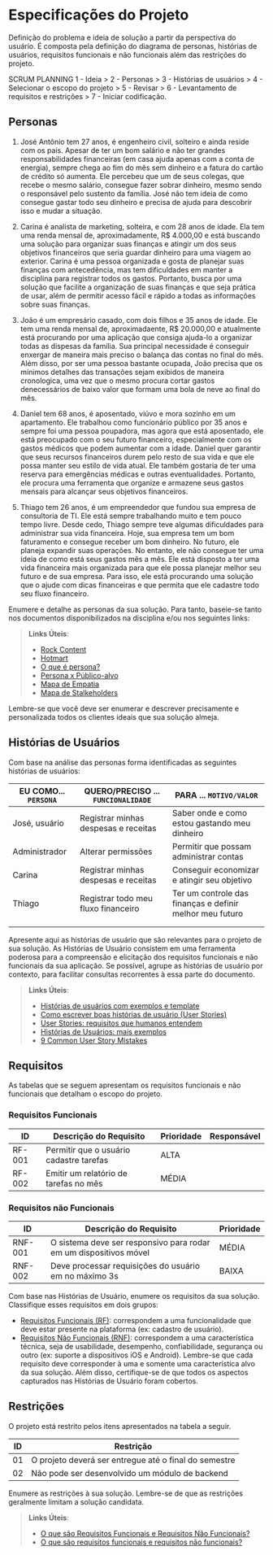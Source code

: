 # Especificações do Projeto

Definição do problema e ideia de solução a partir da perspectiva do usuário. É composta pela definição do  diagrama de personas, histórias de usuários, requisitos funcionais e não funcionais além das restrições do projeto.

SCRUM PLANNING 
 1 - Ideia > 2 - Personas > 3 - Histórias de usuários > 4 - Selecionar o escopo do projeto > 5 - Revisar > 6 - Levantamento de requisitos e restrições > 7 - Iniciar codificação. 

## Personas

1. José Antônio tem 27 anos, é engenheiro civil, solteiro e ainda reside com os pais. Apesar de ter um bom salário e não ter grandes responsabilidades financeiras (em casa ajuda apenas com a conta de energia), sempre chega ao fim do mês sem dinheiro e a fatura do cartão de crédito só aumenta. Ele percebeu que um de seus colegas, que recebe o mesmo salário, consegue fazer sobrar dinheiro, mesmo sendo o responsável pelo sustento da família. José não tem ideia de como consegue gastar todo seu dinheiro e precisa de ajuda para descobrir isso e mudar a situação.

2. Carina é analista de marketing, solteira, e com 28 anos de idade. Ela tem uma renda mensal de, aproximadamente, R$ 4.000,00 e está buscando uma solução para organizar suas finanças e atingir um dos seus objetivos financeiros que seria guardar dinheiro para uma viagem ao exterior. Carina é uma pessoa organizada e gosta de planejar suas finanças com antecedência, mas tem dificuldades em manter a disciplina para registrar todos os gastos. Portanto, busca por uma solução que facilite a organização de suas finanças e que seja prática de usar, além de permitir acesso fácil e rápido a todas as informações sobre suas finanças.

3. João é um empresário casado, com dois filhos e 35 anos de idade. Ele tem uma renda mensal de, aproximadaente, R$ 20.000,00 e atualmente está procurando por uma aplicação que consiga ajuda-lo a organizar todas as dispesas da família. Sua principal necessidade é conseguir enxergar de maneira mais preciso o balança das contas no final do mês. Além disso, por ser uma pessoa bastante ocupada, João precisa que os mínimos detalhes das transações sejam exibidos de maneira cronologica, uma vez que o mesmo procura cortar gastos denecessários de baixo valor que formam uma bola de neve ao final do mês.

4. Daniel tem 68 anos, é aposentado, viúvo e mora sozinho em um apartamento. Ele trabalhou como funcionário público por 35 anos e sempre foi uma pessoa poupadora, mas agora que está aposentado, ele está preocupado com o seu futuro financeiro, especialmente com os gastos médicos que podem aumentar com a idade. Daniel quer garantir que seus recursos financeiros durem pelo resto de sua vida e que ele possa manter seu estilo de vida atual. Ele também gostaria de ter uma reserva para emergências médicas e outras eventualidades. Portanto, ele procura uma ferramenta que organize e armazene seus gastos mensais para alcançar seus objetivos financeiros.

5. Thiago tem 26 anos, é um empreendedor que fundou sua empresa de consultoria de TI. Ele está sempre trabalhando muito e tem pouco tempo livre. Desde cedo, Thiago sempre teve algumas dificuldades para administrar sua vida financeira. Hoje, sua empresa tem um bom faturamento e consegue receber um bom dinheiro. No futuro, ele planeja expandir suas operações. No entanto, ele não consegue ter uma ideia de como está seus gastos mês a mês. Ele está disposto a ter uma vida financeira mais organizada para que ele possa planejar melhor seu futuro e de sua empresa. Para isso, ele está procurando uma solução que o ajude com dicas financeiras e que permita que ele cadastre todo seu fluxo financeiro.

Enumere e detalhe as personas da sua solução. Para tanto, baseie-se tanto nos documentos disponibilizados na disciplina e/ou nos seguintes links:

> **Links Úteis**:
> - [Rock Content](https://rockcontent.com/blog/personas/)
> - [Hotmart](https://blog.hotmart.com/pt-br/como-criar-persona-negocio/)
> - [O que é persona?](https://resultadosdigitais.com.br/blog/persona-o-que-e/)
> - [Persona x Público-alvo](https://flammo.com.br/blog/persona-e-publico-alvo-qual-a-diferenca/)
> - [Mapa de Empatia](https://resultadosdigitais.com.br/blog/mapa-da-empatia/)
> - [Mapa de Stalkeholders](https://www.racecomunicacao.com.br/blog/como-fazer-o-mapeamento-de-stakeholders/)
>
Lembre-se que você deve ser enumerar e descrever precisamente e personalizada todos os clientes ideais que sua solução almeja.

## Histórias de Usuários

Com base na análise das personas forma identificadas as seguintes histórias de usuários:

|EU COMO... `PERSONA`| QUERO/PRECISO ... `FUNCIONALIDADE`   |PARA ... `MOTIVO/VALOR`                                     |
|--------------------|--------------------------------------|------------------------------------------------------------|
|José, usuário       | Registrar minhas despesas e receitas | Saber onde e como estou gastando meu dinheiro              |
|Administrador       | Alterar permissões                   | Permitir que possam administrar contas                     |
|Carina              | Registrar minhas despesas e receitas | Conseguir economizar e atingir seu objetivo                |
|Thiago              | Registrar todo meu fluxo financeiro  | Ter um controle das finanças e definir melhor meu futuro   |
|                    |                                      |                                                            |
|                    |                                      |                                                            |

Apresente aqui as histórias de usuário que são relevantes para o projeto de sua solução. As Histórias de Usuário consistem em uma ferramenta poderosa para a compreensão e elicitação dos requisitos funcionais e não funcionais da sua aplicação. Se possível, agrupe as histórias de usuário por contexto, para facilitar consultas recorrentes à essa parte do documento.

> **Links Úteis**:
> - [Histórias de usuários com exemplos e template](https://www.atlassian.com/br/agile/project-management/user-stories)
> - [Como escrever boas histórias de usuário (User Stories)](https://medium.com/vertice/como-escrever-boas-users-stories-hist%C3%B3rias-de-usu%C3%A1rios-b29c75043fac)
> - [User Stories: requisitos que humanos entendem](https://www.luiztools.com.br/post/user-stories-descricao-de-requisitos-que-humanos-entendem/)
> - [Histórias de Usuários: mais exemplos](https://www.reqview.com/doc/user-stories-example.html)
> - [9 Common User Story Mistakes](https://airfocus.com/blog/user-story-mistakes/)

## Requisitos

As tabelas que se seguem apresentam os requisitos funcionais e não funcionais que detalham o escopo do projeto.

### Requisitos Funcionais

|ID    | Descrição do Requisito  | Prioridade | Responsável |
|------|-----------------------------------------|----| ----|
|RF-001| Permitir que o usuário cadastre tarefas | ALTA |  |
|RF-002| Emitir um relatório de tarefas no mês   | MÉDIA | |


### Requisitos não Funcionais

|ID     | Descrição do Requisito  |Prioridade |
|-------|-------------------------|----|
|RNF-001| O sistema deve ser responsivo para rodar em um dispositivos móvel | MÉDIA | 
|RNF-002| Deve processar requisições do usuário em no máximo 3s |  BAIXA | 

Com base nas Histórias de Usuário, enumere os requisitos da sua solução. Classifique esses requisitos em dois grupos:

- [Requisitos Funcionais
 (RF)](https://pt.wikipedia.org/wiki/Requisito_funcional):
 correspondem a uma funcionalidade que deve estar presente na
  plataforma (ex: cadastro de usuário).
- [Requisitos Não Funcionais
  (RNF)](https://pt.wikipedia.org/wiki/Requisito_n%C3%A3o_funcional):
  correspondem a uma característica técnica, seja de usabilidade,
  desempenho, confiabilidade, segurança ou outro (ex: suporte a
  dispositivos iOS e Android).
Lembre-se que cada requisito deve corresponder à uma e somente uma
característica alvo da sua solução. Além disso, certifique-se de que
todos os aspectos capturados nas Histórias de Usuário foram cobertos.

## Restrições

O projeto está restrito pelos itens apresentados na tabela a seguir.

|ID| Restrição                                             |
|--|-------------------------------------------------------|
|01| O projeto deverá ser entregue até o final do semestre |
|02| Não pode ser desenvolvido um módulo de backend        |


Enumere as restrições à sua solução. Lembre-se de que as restrições geralmente limitam a solução candidata.

> **Links Úteis**:
> - [O que são Requisitos Funcionais e Requisitos Não Funcionais?](https://codificar.com.br/requisitos-funcionais-nao-funcionais/)
> - [O que são requisitos funcionais e requisitos não funcionais?](https://analisederequisitos.com.br/requisitos-funcionais-e-requisitos-nao-funcionais-o-que-sao/)

